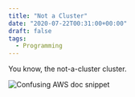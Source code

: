 ```yaml
---
title: "Not a Cluster"
date: "2020-07-22T00:31:00+00:00"
draft: false
tags:
  - Programming
---
```


You know, the not-a-cluster cluster.

![Confusing AWS doc snippet](https://i.imgur.com/JICWNqo.png)

